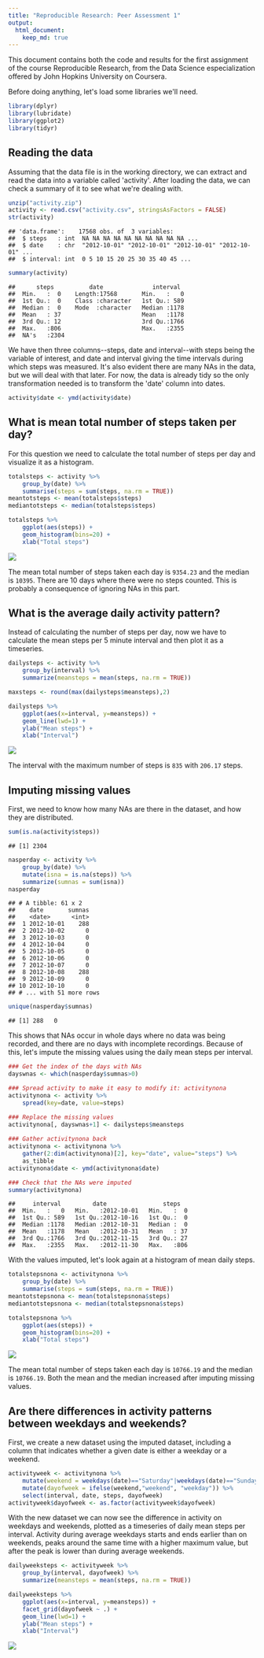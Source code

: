 ```yaml
---
title: "Reproducible Research: Peer Assessment 1"
output: 
  html_document:
    keep_md: true
---
```


This document contains both the code and results for the first assignment of the course Reproducible Research, from the Data Science especialization offered by John Hopkins University on Coursera.  

Before doing anything, let's load some libraries we'll need.

```r
library(dplyr)
library(lubridate)
library(ggplot2)
library(tidyr)
```




## Reading the data

Assuming that the data file is in the working directory, we can extract and read the data into a variable called 'activity'. After loading the data, we can check a summary of it to see what we're dealing with.


```r
unzip("activity.zip")
activity <- read.csv("activity.csv", stringsAsFactors = FALSE)
str(activity)
```

```
## 'data.frame':	17568 obs. of  3 variables:
##  $ steps   : int  NA NA NA NA NA NA NA NA NA NA ...
##  $ date    : chr  "2012-10-01" "2012-10-01" "2012-10-01" "2012-10-01" ...
##  $ interval: int  0 5 10 15 20 25 30 35 40 45 ...
```

```r
summary(activity)
```

```
##      steps          date              interval   
##  Min.   :  0    Length:17568       Min.   :   0  
##  1st Qu.:  0    Class :character   1st Qu.: 589  
##  Median :  0    Mode  :character   Median :1178  
##  Mean   : 37                       Mean   :1178  
##  3rd Qu.: 12                       3rd Qu.:1766  
##  Max.   :806                       Max.   :2355  
##  NA's   :2304
```

We have then three columns--steps, date and interval--with steps being the variable of interest, and date and interval giving the time intervals during which steps was measured. It's also evident there are many NAs in the data, but we will deal with that later. For now, the data is already tidy so the only transformation needed is to transform the 'date' column into dates.


```r
activity$date <- ymd(activity$date)
```


## What is mean total number of steps taken per day?

For this question we need to calculate the total number of steps per day and visualize it as a histogram.


```r
totalsteps <- activity %>%
    group_by(date) %>%
    summarise(steps = sum(steps, na.rm = TRUE))
meantotsteps <- mean(totalsteps$steps)
mediantotsteps <- median(totalsteps$steps)

totalsteps %>%
    ggplot(aes(steps)) + 
    geom_histogram(bins=20) +
    xlab("Total steps") 
```

![](PA1_template_files/figure-html/TotalSteps-1.png)<!-- -->

The mean total number of steps taken each day is ``9354.23`` and the median is ``10395``. There are 10 days where there were no steps counted. This is probably a consequence of ignoring NAs in this part. 


## What is the average daily activity pattern?

Instead of calculating the number of steps per day, now we have to calculate the mean steps per 5 minute interval and then plot it as a timeseries. 


```r
dailysteps <- activity %>%
    group_by(interval) %>%
    summarize(meansteps = mean(steps, na.rm = TRUE))

maxsteps <- round(max(dailysteps$meansteps),2)

dailysteps %>%
    ggplot(aes(x=interval, y=meansteps)) + 
    geom_line(lwd=1) +
    ylab("Mean steps") +
    xlab("Interval")
```

![](PA1_template_files/figure-html/DailyActivity-1.png)<!-- -->

The interval with the maximum number of steps is ``835`` with ``206.17`` steps.


## Imputing missing values

First, we need to know how many NAs are there in the dataset, and how they are distributed.


```r
sum(is.na(activity$steps))
```

```
## [1] 2304
```

```r
nasperday <- activity %>% 
    group_by(date) %>%
    mutate(isna = is.na(steps)) %>%
    summarize(sumnas = sum(isna))
nasperday
```

```
## # A tibble: 61 x 2
##    date       sumnas
##    <date>      <int>
##  1 2012-10-01    288
##  2 2012-10-02      0
##  3 2012-10-03      0
##  4 2012-10-04      0
##  5 2012-10-05      0
##  6 2012-10-06      0
##  7 2012-10-07      0
##  8 2012-10-08    288
##  9 2012-10-09      0
## 10 2012-10-10      0
## # ... with 51 more rows
```

```r
unique(nasperday$sumnas)
```

```
## [1] 288   0
```

This shows that NAs occur in whole days where no data was being recorded, and there are no days with incomplete recordings. Because of this, let's impute the missing values using the daily mean steps per interval. 


```r
### Get the index of the days with NAs
dayswnas <- which(nasperday$sumnas>0)

### Spread activity to make it easy to modify it: activitynona
activitynona <- activity %>%
    spread(key=date, value=steps)

### Replace the missing values
activitynona[, dayswnas+1] <- dailysteps$meansteps
    
### Gather activitynona back
activitynona <- activitynona %>%
    gather(2:dim(activitynona)[2], key="date", value="steps") %>%
    as_tibble
activitynona$date <- ymd(activitynona$date)

### Check that the NAs were imputed
summary(activitynona)
```

```
##     interval         date                steps    
##  Min.   :   0   Min.   :2012-10-01   Min.   :  0  
##  1st Qu.: 589   1st Qu.:2012-10-16   1st Qu.:  0  
##  Median :1178   Median :2012-10-31   Median :  0  
##  Mean   :1178   Mean   :2012-10-31   Mean   : 37  
##  3rd Qu.:1766   3rd Qu.:2012-11-15   3rd Qu.: 27  
##  Max.   :2355   Max.   :2012-11-30   Max.   :806
```

With the values imputed, let's look again at a histogram of mean daily steps.


```r
totalstepsnona <- activitynona %>%
    group_by(date) %>%
    summarise(steps = sum(steps, na.rm = TRUE))
meantotstepsnona <- mean(totalstepsnona$steps)
mediantotstepsnona <- median(totalstepsnona$steps)

totalstepsnona %>%
    ggplot(aes(steps)) + 
    geom_histogram(bins=20) +
    xlab("Total steps") 
```

![](PA1_template_files/figure-html/NoNaTotalSteps-1.png)<!-- -->

The mean total number of steps taken each day is ``10766.19`` and the median is ``10766.19``. Both the mean and the median increased after imputing missing values.


## Are there differences in activity patterns between weekdays and weekends?

First, we create a new dataset using the imputed dataset, including a column that indicates whether a given date is either a weekday or a weekend.


```r
activityweek <- activitynona %>%
    mutate(weekend = weekdays(date)=="Saturday"|weekdays(date)=="Sunday") %>%
    mutate(dayofweek = ifelse(weekend,"weekend", "weekday")) %>%
    select(interval, date, steps, dayofweek)
activityweek$dayofweek <- as.factor(activityweek$dayofweek)
```

With the new dataset we can now see the difference in activity on weekdays and weekends, plotted as a timeseries of daily mean steps per interval. Activity during average weekdays starts and ends earlier than on weekends, peaks around the same time with a higher maximum value, but after the peak is lower than during average weekends. 


```r
dailyweeksteps <- activityweek %>%
    group_by(interval, dayofweek) %>%
    summarize(meansteps = mean(steps, na.rm = TRUE))

dailyweeksteps %>%
    ggplot(aes(x=interval, y=meansteps)) + 
    facet_grid(dayofweek ~ .) +
    geom_line(lwd=1) +
    ylab("Mean steps") +
    xlab("Interval")
```

![](PA1_template_files/figure-html/DailyActivityWeek-1.png)<!-- -->
